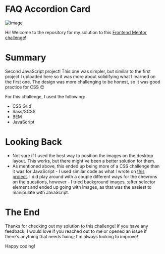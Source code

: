 # FAQ Accordion Card
![image](https://user-images.githubusercontent.com/47509295/202753103-71de50c7-932b-4601-810e-e2fcea9bb2ef.png)

Hi! Welcome to the repository for my solution to this <a href="https://www.frontendmentor.io/challenges/faq-accordion-card-XlyjD0Oam" target="_blank">Frontend Mentor challenge</a>!

# Summary
Second JavaScript project! This one was simpler, but similar to the first project I uploaded here so it was more about solidifying what I learned on the first one. The design was more challenging to be honest, so it was good practice for CSS 😊

For this challenge, I used the following: 
- CSS Grid
- Sass/SCSS
- BEM
- JavaScript

# Looking Back
- Not sure if I used the best way to position the images on the desktop layout. This works, but there might've been a better solution for them.
- As mentioned above, this ended up being more of a CSS challenge than it was for JavaScript - I used similar code as what I wrote on <a href="https://github.com/LazyDuckling/fem-intro-component-signup-form" target="_blank">this project</a>. I did play around with a couple different ways for the chevrons on the questions, however - I tried background images, :after selector element and ended up going with images, as that was the easiest to manipulate with JavaScript.

# The End
Thanks for checking out my solution to this challenge! If you have any feedback, I would love if you reached out to me or opened an issue if there's anything that needs fixing; I'm always looking to improve!

Happy coding!
